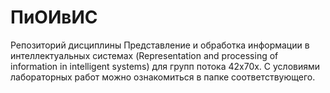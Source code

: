 # ПиОИвИС
 Репозиторий дисциплины Представление и обработка информации в интеллектуальных системах 
 (Representation and processing of information in intelligent systems) для групп потока 42x70х.
 С условиями лабораторных работ можно ознакомиться в папке соответствующего.
